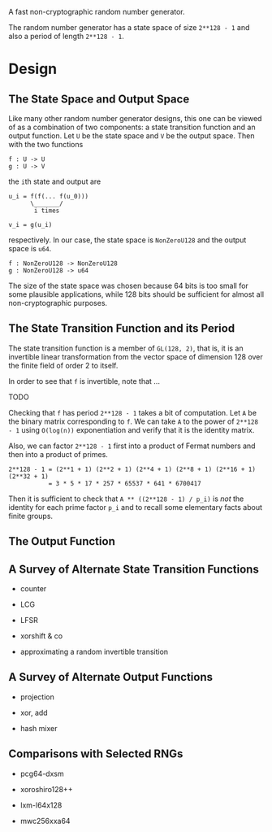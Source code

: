 A fast non-cryptographic random number generator.

The random number generator has a state space of size `2**128 - 1` and also
a period of length `2**128 - 1`.

# Design

## The State Space and Output Space

Like many other random number generator designs, this one can be viewed of
as a combination of two components: a state transition function and an
output function. Let `U` be the state space and `V` be the output space.
Then with the two functions

```text
f : U -> U
g : U -> V
```

the `i`th state and output are

```text
u_i = f(f(... f(u_0)))
      \_______/
       i times

v_i = g(u_i)
```

respectively. In our case, the state space is `NonZeroU128` and the
output space is `u64`.

```text
f : NonZeroU128 -> NonZeroU128
g : NonZeroU128 -> u64
```

The size of the state space was chosen because 64 bits is too small for
some plausible applications, while 128 bits should be sufficient for almost
all non-cryptographic purposes.

## The State Transition Function and its Period

The state transition function is a member of `GL(128, 2)`, that is, it is
an invertible linear transformation from the vector space of dimension 128
over the finite field of order 2 to itself.

In order to see that `f` is invertible, note that ...

TODO

Checking that `f` has period `2**128 - 1` takes a bit of computation. Let
`A` be the binary matrix corresponding to `f`. We can take `A` to the power
of `2**128 - 1` using `O(log(n))` exponentiation and verify that it is the
identity matrix.

Also, we can factor `2**128 - 1` first into a product of Fermat numbers and
then into a product of primes.

```text
2**128 - 1 = (2**1 + 1) (2**2 + 1) (2**4 + 1) (2**8 + 1) (2**16 + 1) (2**32 + 1)
           = 3 * 5 * 17 * 257 * 65537 * 641 * 6700417
```

Then it is sufficient to check that `A ** ((2**128 - 1) / p_i)` is *not*
the identity for each prime factor `p_i` and to recall some elementary
facts about finite groups.

## The Output Function

## A Survey of Alternate State Transition Functions

- counter

- LCG

- LFSR

- xorshift & co

- approximating a random invertible transition

## A Survey of Alternate Output Functions

- projection

- xor, add

- hash mixer

## Comparisons with Selected RNGs

- pcg64-dxsm

- xoroshiro128++

- lxm-l64x128

- mwc256xxa64
